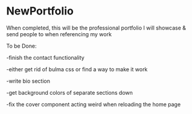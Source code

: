 # NewPortfolio

When completed, this will be the professional portfolio I will showcase & send people to when referencing my work

To be Done:

-finish the contact functionality

-either get rid of bulma css or find a way to make it work

-write bio section

-get background colors of separate sections down

-fix the cover component acting weird when reloading the home page